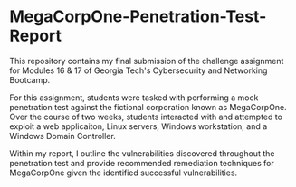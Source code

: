 # MegaCorpOne-Penetration-Test-Report

This repository contains my final submission of the challenge assignment for Modules 16 &amp; 17 of Georgia Tech's Cybersecurity and Networking Bootcamp.

For this assignment, students were tasked with performing a mock penetration test against the fictional corporation known as MegaCorpOne. Over the course of two weeks, students interacted with and attempted to exploit a web applicaiton, Linux servers, Windows workstation, and a Windows Domain Controller.

Within my report, I outline the vulnerabilities discovered throughout the penetration test and provide recommended remediation techniques for MegaCorpOne given the identified successful vulnerabilities.
